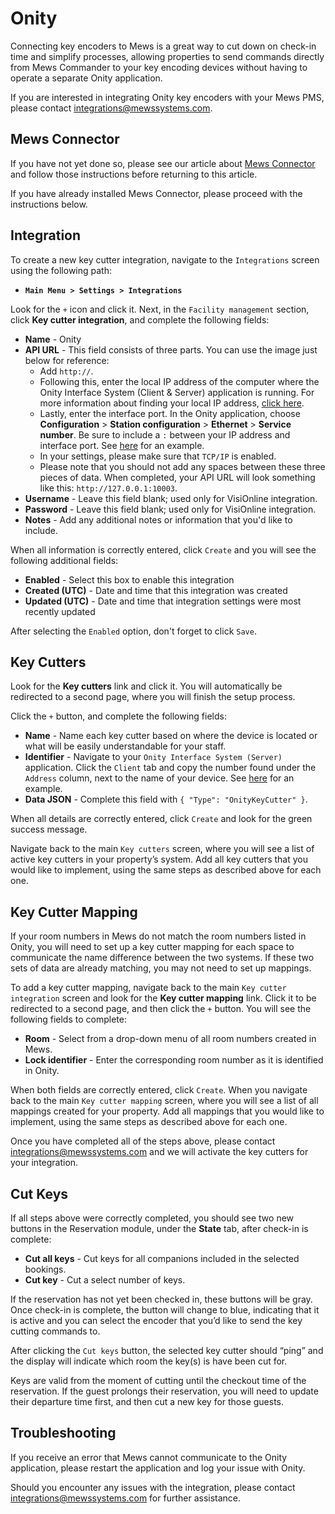# Onity

Connecting key encoders to Mews is a great way to cut down on check-in time and simplify processes, allowing properties to send commands directly from Mews Commander to your key encoding devices without having to operate a separate Onity application.

If you are interested in integrating Onity key encoders with your Mews PMS, please contact [integrations@mewssystems.com](mailto:integrations@mewssystems.com).

## Mews Connector

If you have not yet done so, please see our article about [Mews Connector](https://mews-systems.gitbooks.io/commander-guide/content/settings/integrations/create-an-integration/facility-management/mews-connector.html) and follow those instructions before returning to this article.

If you have already installed Mews Connector, please proceed with the instructions below.

## Integration

To create a new key cutter integration, navigate to the `Integrations` screen using the following path:

* **`Main Menu > Settings > Integrations`**

Look for the `+` icon and click it. Next, in the `Facility management` section, click **Key cutter integration**, and complete the following fields:

* **Name** - Onity
* **API URL** - This field consists of three parts. You can use the image just below for reference:
  * Add `http://`.
  * Following this, enter the local IP address of the computer where the Onity Interface System \(Client & Server\) application is running. For more information about finding your local IP address, [click here](https://support.microsoft.com/en-us/help/15291/windows-find-pc-ip-address). 
  * Lastly, enter the interface port. In the Onity application, choose **Configuration** &gt; **Station configuration** &gt; **Ethernet** &gt; **Service number**. Be sure to include a `:` between your IP address and interface port. See [here](https://raw.githubusercontent.com/MewsSystems/gitbook-guide/master/assets/Onity1.png) for an example.
  * In your settings, please make sure that `TCP/IP` is enabled.
  * Please note that you should not add any spaces between these three pieces of data. When completed, your API URL will look something like this: `http://127.0.0.1:10003`.
* **Username** - Leave this field blank; used only for VisiOnline integration.
* **Password** - Leave this field blank; used only for VisiOnline integration.
* **Notes** - Add any additional notes or information that you'd like to include.

When all information is correctly entered, click `Create` and you will see the following additional fields:

* **Enabled** - Select this box to enable this integration
* **Created \(UTC\)** - Date and time that this integration was created
* **Updated \(UTC\)** - Date and time that integration settings were most recently updated

After selecting the `Enabled` option, don't forget to click `Save`.

## Key Cutters

Look for the **Key cutters** link and click it. You will automatically be redirected to a second page, where you will finish the setup process.

Click the `+` button, and complete the following fields:

* **Name** - Name each key cutter based on where the device is located or what will be easily understandable for your staff.
* **Identifier** - Navigate to your `Onity Interface System (Server)` application. Click the `Client` tab and copy the number found under the `Address` column, next to the name of your device. See [here](https://raw.githubusercontent.com/MewsSystems/gitbook-guide/master/assets/Onity2.png) for an example.
* **Data JSON** - Complete this field with `{ "Type": "OnityKeyCutter" }`.

When all details are correctly entered, click `Create` and look for the green success message.

Navigate back to the main `Key cutters` screen, where you will see a list of active key cutters in your property’s system. Add all key cutters that you would like to implement, using the same steps as described above for each one.

## Key Cutter Mapping

If your room numbers in Mews do not match the room numbers listed in Onity, you will need to set up a key cutter mapping for each space to communicate the name difference between the two systems. If these two sets of data are already matching, you may not need to set up mappings.

To add a key cutter mapping, navigate back to the main `Key cutter integration` screen and look for the **Key cutter mapping** link. Click it to be redirected to a second page, and then click the `+` button. You will see the following fields to complete:

* **Room** - Select from a drop-down menu of all room numbers created in Mews.
* **Lock identifier** - Enter the corresponding room number as it is identified in Onity.

When both fields are correctly entered, click `Create`. When you navigate back to the main `Key cutter mapping` screen, where you will see a list of all mappings created for your property. Add all mappings that you would like to implement, using the same steps as described above for each one.

Once you have completed all of the steps above, please contact [integrations@mewssystems.com](mailto:integrations@mewssystems.com) and we will activate the key cutters for your integration.

## Cut Keys

If all steps above were correctly completed, you should see two new buttons in the Reservation module, under the **State** tab, after check-in is complete:

* **Cut all keys** - Cut keys for all companions included in the selected bookings.
* **Cut key** - Cut a select number of keys.

If the reservation has not yet been checked in, these buttons will be gray. Once check-in is complete, the button will change to blue, indicating that it is active and you can select the encoder that you’d like to send the key cutting commands to.

After clicking the `Cut keys` button, the selected key cutter should “ping” and the display will indicate which room the key\(s\) is have been cut for.

Keys are valid from the moment of cutting until the checkout time of the reservation. If the guest prolongs their reservation, you will need to update their departure time first, and then cut a new key for those guests.

## Troubleshooting

If you receive an error that Mews cannot communicate to the Onity application, please restart the application and log your issue with Onity.

Should you encounter any issues with the integration, please contact [integrations@mewssystems.com](mailto:integrations@mewssystems.com) for further assistance.

